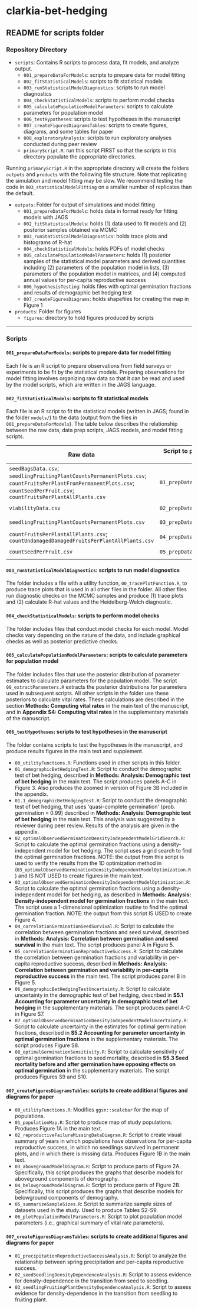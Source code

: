 # clarkia-bet-hedging
## README for scripts folder

### Repository Directory

- `scripts`: Contains R scripts to process data, fit models, and analyze output.
    + `001_prepareDataForModels`: scripts to prepare data for model fitting
    + `002_fitStatisticalModels`: scripts to fit statistical models
    + `003_runStatisticalModelDiagnostics`: scripts to run model diagnostics
    + `004_checkStatisticalModels`: scripts to perform model checks
    + `005_calculatePopulationModelParameters`: scripts to calculate parameters for population model
    + `006_testHypotheses`: scripts to test hypotheses in the manuscript
    + `007_createFiguresDiagramsTables`: scripts to create figures, diagrams, and some tables for paper
    + `008_exploratoryAnalysis`: scripts to run exploratory analyses conducted during peer review
    + `primaryScript.R`: run this script FIRST so that the scripts in this directory populate the appropriate directories.

Running `primaryScript.R` in the appropriate directory will create the folders `outputs` and `products` with the following file structure. Note that replicating the simulation and model fitting may be slow. We recommend testing the code in `003_statisticalModelFitting` on a smaller number of replicates than the default.

- `outputs`: Folder for output of simulations and model fitting
    + `001_prepareDataForModels`: holds data in format ready for fitting models with JAGS
    + `002_fitStatisticalModels`: holds (1) data used to fit models and (2) posterior samples obtained via MCMC
    + `003_runStatisticalModelDiagnostics`: holds trace plots and histograms of R-hat
    + `004_checkStatisticalModels`: holds PDFs of model checks
    + `005_calculatePopulationModelParameters`: holds (1) posterior samples of the statistical model parameters and derived quantities including (2) parameters of the population model in lists, (3) parameters of the population model in matrices, and (4) computed annual values for per-capita reproductive success
    + `006_hypothesisTesting`: holds files with optimal germination fractions and results of demographic bet hedging test
    + `007_createFiguresDiagrams`: holds shapefiles for creating the map in Figure 1
- `products`: Folder for figures
    + `figures`: directory to hold figures produced by scripts   

---

### Scripts

#### `001_prepareDataForModels`: scripts to prepare data for model fitting

Each file is an R script to prepare observations from field surveys or experiments to be fit by the statistical models. Preparing observations for model fitting involves organizing raw data so that it can be read and used by the model scripts, which are written in the JAGS language.

#### `002_fitStatisticalModels`: scripts to fit statistical models

Each file is an R script to fit the statistical models (written in JAGS; found in the folder `models/`) to the data (output from the files in `001_prepareDataForModels`). The table below describes the relationship between the raw data, data prep scripts, JAGS models, and model fitting scripts.

| Raw data            | Script to prepare raw data for model fitting | JAGS model  | Script to fit JAGS model to data  |
| --------------------------------- | ------------- | ------------- | ------------- |
| `seedBagsData.csv`; `seedlingFruitingPlantCountsPermanentPlots.csv`; `countFruitsPerPlantFromPermanentPlots.csv`; `countSeedPerFruit.csv`; `countFruitsPerPlantAllPlants.csv`                        | `01_prepDataForSeedModel.R`              | `jags-seedBagExperiment.R`              | `01_modelScriptsSeedBagExperiment.R` |
| `viabilityData.csv`    | `02_prepDataForViabilityModel.R`              | `jags-viabilityTrials.R`              | `02_modelScriptsViabilityTrials.R` |
| `seedlingFruitingPlantCountsPermanentPlots.csv`    | `03_prepDataForSeedlingSurvivalModel.R`              | `jags-seedlingSurvival.R`              | `03_modelScriptsSeedlingSurvival.R` |
| `countFruitsPerPlantAllPlants.csv`; `countUndamagedDamagedFruitsPerPlantAllPlants.csv`    | `04_prepDataForFruitsPerPlantModel.R`              | `jags-fruitsPerPlant.R`              | `04_modelScriptsFruitsPerPlant.R` |
| `countSeedPerFruit.csv`    | `05_prepDataForSeedsPerFruitModel.R`              | `jags-seedsPerFruit.R`              | `05_modelScriptsSeedsPerFruit.R` |

#### `003_runStatisticalModelDiagnostics`: scripts to run model diagnostics

The folder includes a file with a utility function, `00_tracePlotFunction.R`, to produce trace plots that is used in all other files in the folder. All other files run diagnostic checks on the MCMC samples and produce (1) trace plots and (2) calculate R-hat values and the Heidelberg-Welch diagnostic.

#### `004_checkStatisticalModels`: scripts to perform model checks

The folder includes files that conduct model checks for each model. Model checks vary depending on the nature of the data, and include graphical checks as well as posterior predictive checks.

#### `005_calculatePopulationModelParameters`: scripts to calculate parameters for population model

The folder includes files that use the posterior distribution of parameter estimates to calculate parameters for the population model. The script `00_extractParameters.R` extracts the posterior distributions for parameters used in subsequent scripts. All other scripts in the folder use these posteriors to calculate vital rates. These calculations are described in the section <b>Methods: Computing vital rates</b> in the main text of the manuscript, and in <b>Appendix S4: Computing vital rates</b> in the supplementary materials of the manuscript.

#### `006_testHypotheses`: scripts to test hypotheses in the manuscript

The folder contains scripts to test the hypotheses in the manuscript, and produce results figures in the main text and supplement.

- `00_utilityFunctions.R`: Functions used in other scripts in this folder.
- `01_demographicBetHedgingTest.R`: Script to conduct the demographic test of bet hedging, described in <b>Methods: Analysis: Demographic test of bet hedging</b> in the main text. The script produces panels A-C in Figure 3. Also produces the zoomed in version of Figure 3B included in the appendix.
- `01.1_demographicBetHedgingTest.R`: Script to conduct the demographic test of bet hedging, that uses 'quasi-complete germination' (prob. germination = 0.99) described in <b>Methods: Analysis: Demographic test of bet hedging</b> in the main text. This analysis was suggested by a reviewer during peer review. Results of the analysis are given in the appendix.
- `02_optimalObservedGerminationDensityIndependentModelGridSearch.R`: Script to calculate the optimal germination fractions using a density-independent model for bet hedging. The script uses a grid search to find the optimal germination fractions. NOTE: the output from this script is used to verify the results from the 1D optimization method in (`03_optimalObservedGerminationDensityIndependentModelOptimization.R`) and IS NOT USED to create figures in the main text.
- `03_optimalObservedGerminationDensityIndependentModelOptimization.R`: Script to calculate the optimal germination fractions using a density-independent model for bet hedging, as described in <b>Methods: Analysis: Density-independent model for germination fractions</b> in the main text. The script uses a 1-dimensional optimization routine to find the optimal germination fraction. NOTE: the output from this script IS USED to create Figure 4.
- `04_correlationGerminationSeedSurvival.R`: Script to calculate the correlation between germination fractions and seed survival, described in <b>Methods: Analysis: Correlation between germination and seed survival</b> in the main text. The script produces panel A in Figure 5.
- `05_correlationGerminationReproductiveSuccess.R`: Script to calculate the correlation between germination fractions and variability in per-capita reproductive success, described in <b>Methods: Analysis: Correlation between germination and variability in per-capita reproductive success</b> in the main text. The script produces panel B in Figure 5.
- `06_demographicBetHedgingTestUncertainty.R`: Script to calculate uncertainty in the demographic test of bet hedging, described in <b>S5.1 Accounting for parameter uncertainty in demographic test of bet hedging</b> in the supplementary materials. The script produces panel A-C in Figure S7.
- `07_optimalObservedGerminationDensityIndependentModelUncertainty.R`: Script to calculate uncertainty in the estimates for optimal germination fractions, described in <b>S5.2 Accounting for parameter uncertainty in optimal germination fractions</b> in the supplementary materials. The script produces Figure S8.
- `08_optimalGerminationSensitivity.R`: Script to calculate sensitivity of optimal germination fractions to seed mortality, described in <b>S5.3 Seed mortality before and after germination have opposing effects on
optimal germination</b> in the supplementary materials. The script produces Figures S9 and S10.

#### `007_createFiguresDiagramsTables`: scripts to create additional figures and diagrams for paper

- `00_utilityFunctions.R`: Modifies `ggsn::scalebar` for the map of populations.
- `01_populationMap.R`: Script to produce map of study populations. Produces Figure 1A in the main text.
- `02_reproductiveFailureMissingDataDiagram.R`: Script to create visual summary of years in which populations have observations for per-capita reproductive success, in which no seedlings survived in permanent plots, and in which there is missing data. Produces Figure 1B in the main text.
- `03_abovegroundModelDiagram.R`: Script to produce parts of Figure 2A. Specifically, this script produces the graphs that describe models for aboveground components of demography.
- `04_belowgroundModelDiagram.R`: Script to produce parts of Figure 2B. Specifically, this script produces the graphs that describe models for belowground components of demography.
- `05_summarizeSampleSizes.R`: Script to summarize sample sizes of datasets used in the study. Used to produce Tables S2-S9.
- `06_plotPopulationModelParameters.R`: Script to plot population model parameters (i.e., graphical summary of vital rate parameters).

#### `007_createFiguresDiagramsTables`: scripts to create additional figures and diagrams for paper

- `01_precipitationReproductiveSuccessAnalysis.R`: Script to analyze the relationship between spring precipitation and per-capita reproductive success.
- `02_seedSeedlingDensityDependenceAnalysis.R`: Script to assess evidence for density-dependence in the transition from seed to seedling.
- `03_seedlingFruitingPlantDensityDependenceAnalysis.R`: Script to assess evidence for density-dependence in the transition from seedling to fruiting plant.
